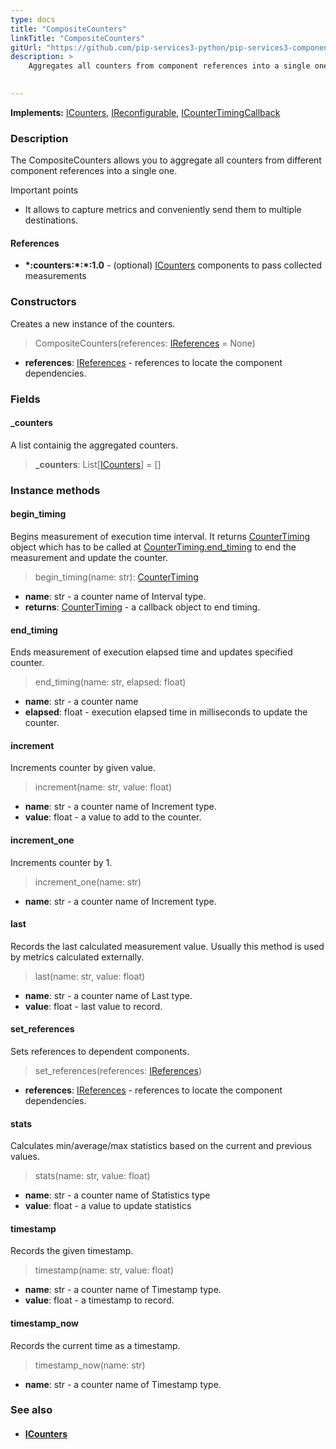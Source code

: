 ```yaml
---
type: docs
title: "CompositeCounters"
linkTitle: "CompositeCounters"
gitUrl: "https://github.com/pip-services3-python/pip-services3-components-python"
description: >
    Aggregates all counters from component references into a single one.

   
---
```


**Implements:** [ICounters](../icounters), [IReconfigurable](../../../commons/config/ireconfigurable), 
[ICounterTimingCallback](../icounter_timing_callback)


### Description

The CompositeCounters allows you to aggregate all counters from different component references into a single one.

Important points

-  It allows to capture metrics and conveniently send them to multiple destinations. 

#### References
- **\*:counters:\*:\*:1.0** - (optional) [ICounters](../icounters) components to pass collected measurements


### Constructors
Creates a new instance of the counters.

> CompositeCounters(references: [IReferences](../../../commons/refer/ireferences) = None)

- **references**: [IReferences](../../../commons/refer/ireferences) - references to locate the component dependencies.


### Fields

<span class="hide-title-link">

#### _counters
A list containig the aggregated counters.
> **_counters**: List[[ICounters](../icounters)] = []

</span>


### Instance methods

#### begin_timing
Begins measurement of execution time interval.
It returns [CounterTiming](../counter_timing) object which has to be called at
[CounterTiming.end_timing](../counter_timing/#end_timing) to end the measurement and update the counter.

> begin_timing(name: str): [CounterTiming](../counter_timing)

- **name**: str - a counter name of Interval type.
- **returns**: [CounterTiming](../counter_timing) - a callback object to end timing.


#### end_timing
Ends measurement of execution elapsed time and updates specified counter.

> end_timing(name: str, elapsed: float)

- **name**: str - a counter name
- **elapsed**: float - execution elapsed time in milliseconds to update the counter.


#### increment
Increments counter by given value.

>  increment(name: str, value: float)

- **name**: str - a counter name of Increment type.
- **value**: float - a value to add to the counter.


#### increment_one
Increments counter by 1.

> increment_one(name: str)

- **name**: str - a counter name of Increment type.


#### last
Records the last calculated measurement value.
Usually this method is used by metrics calculated externally.

> last(name: str, value: float)

- **name**: str - a counter name of Last type.
- **value**: float - last value to record.


#### set_references
Sets references to dependent components.

> set_references(references: [IReferences](../../../commons/refer/ireferences))

- **references**: [IReferences](../../../commons/refer/ireferences) - references to locate the component dependencies.


#### stats
Calculates min/average/max statistics based on the current and previous values.

> stats(name: str, value: float)

- **name**: str - a counter name of Statistics type
- **value**: float - a value to update statistics


#### timestamp
Records the given timestamp.

> timestamp(name: str, value: float)

- **name**: str - a counter name of Timestamp type.
- **value**: float - a timestamp to record.


#### timestamp_now
Records the current time as a timestamp.

> timestamp_now(name: str)

- **name**: str - a counter name of Timestamp type.


### See also
- #### [ICounters](../icounters)
